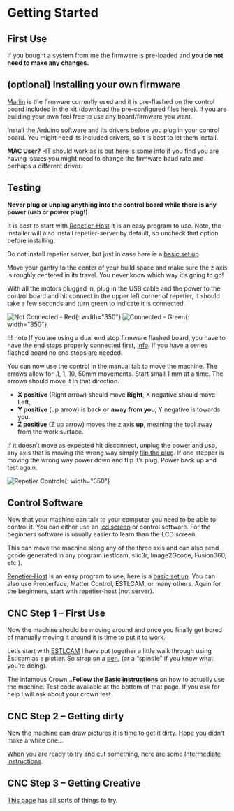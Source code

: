 # Getting Started

## First Use

If you bought a system from me the firmware is pre-loaded and **you do not need to make any changes.**

## (optional) Installing your own firmware

[Marlin](../electronics/marlin-firmware.md) is the firmware currently used and it is pre-flashed on the control board included in the
kit ([download the pre-configured files here](../electronics/marlin-firmware)). If you are building your own feel free to use any
board/firmware you want.

Install the [Arduino](https://www.arduino.cc/en/Main/Software) software and its drivers before you plug in your control board. You might need its included drivers, so it is best to let them install.

**MAC User?** -IT should work as is but here is some [info](https://www.v1engineering.com/forum/topic/cannot-connect-to-rampsarduino-maclinuxwindows/#post-11485) if you find you are having issues you might need to change the firmware baud rate and perhaps a different driver.

## Testing

**Never plug or unplug anything into the control board while there is any power (usb or power plug!)**

It is best to start with [Repetier-Host](http://www.repetier.com/) It is an easy program to use. 
Note, the installer will also install repetier-server by default, so uncheck that option before installing.

Do not install repetier server, but just in case here is a [basic set up](../software/repetier-host.md).

Move your gantry to the center of your build space and make sure the z axis is roughly centered in
its travel. You never know which way it’s going to go!

With all the motors plugged in, plug in the USB cable and the power to the control board and hit
connect in the upper left corner of repetier, it should take a few seconds and turn green to
indicate it is connected.

![Not Connected - Red](https://www.v1engineering.com/wp-content/uploads/2015/11/rrred.jpg){: width="350"}
![Connected - Green](https://www.v1engineering.com/wp-content/uploads/2015/11/rgreen.jpg){: width="350"}

!!! note 
    If you are using a dual end stop firmware flashed board, you have to have the end stops
    properly connected first, [Info](https://www.v1engineering.com/auto-square-dual-endstops/). If you have a series flashed board no end stops are needed.

You can now use the control in the manual tab to move the machine. The arrows allow for .1, 1, 10, 50mm 
movements. Start small 1 mm at a time. The arrows should move it in that direction.

 * __X positive__ (Right arrow) should move __Right__, X negative should move Left,
 * __Y positive__ (up arrow) is back or __away from you__, Y negative is towards you.
 * __Z positive__ (Z up arrow) moves the z axis __up__, meaning the tool away from the work surface.

If it doesn’t move as expected hit disconnect, unplug the power and usb, any axis that is moving the
wrong way simply [flip the plug](../software/reverse-motor.md). If one stepper is moving the wrong way
power down and flip it’s plug. Power back up and test again.

![Repetier Controls](https://www.v1engineering.com/wp-content/uploads/2015/11/rcontrols.jpg){: width="350"}
 
## Control Software

Now that your machine can talk to your computer you need to be able to control it. You can either use an
[lcd screen](https://vicious1-com.myshopify.com/collections/parts/products/full-graphic-smart-controller-big) 
or control software. For the beginners software is usually easier to learn than the LCD screen.

This can move the machine along any of the three axis and can also send gcode generated in any
program (estlcam, slic3r, Image2Gcode, Fusion360, etc.).

[Repetier-Host](http://www.repetier.com/) is an easy program to use, here is a [basic set
up](../software/repetier-host.md). You can also use Pronterface, Matter Control, ESTLCAM, or many
others. Again for the beginners, start with repetier-host (not server).

 
## CNC Step 1 – First Use

Now the machine should be moving around and once you finally get bored of manually moving it around
it is time to put it to work.

Let’s start with [ESTLCAM](http://www.estlcam.com/) I have put together a little walk through using
Estlcam as a plotter. So strap on a [pen](https://www.thingiverse.com/thing:1612207), (or a “spindle” if you know what you’re doing).

The infamous Crown…**Follow the [Basic instructions](../software/estlcam-basics.md)** on how to actually use the machine. Test code
available at the bottom of that page. If you ask for help I will ask about your crown test.

 
## CNC Step 2 – Getting dirty

Now the machine can draw pictures it is time to get it dirty. Hope you didn’t make a white one…

When you are ready to try and cut something, here are some [Intermediate instructions](../software/estlcam-2p5d.md).
 
## CNC Step 3 – Getting Creative

[This page](https://www.v1engineering.com/information/how-to/) has all sorts of things to try.
